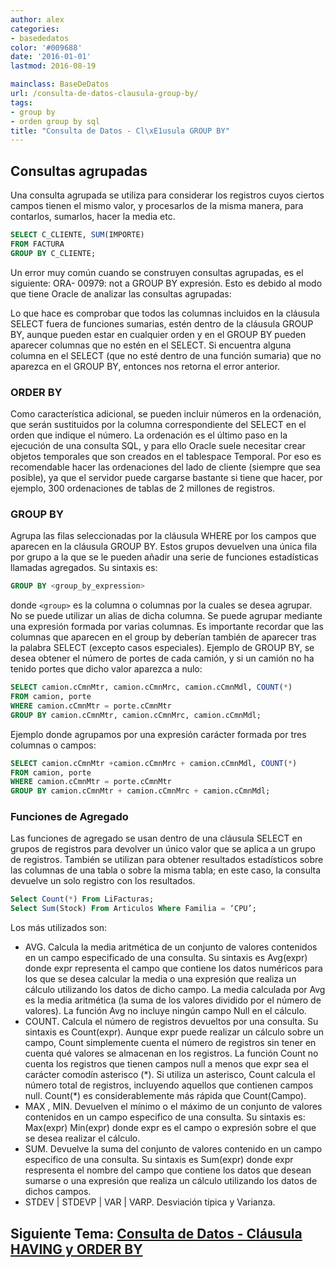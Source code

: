 ```yaml
---
author: alex
categories:
- basededatos
color: '#009688'
date: '2016-01-01'
lastmod: 2016-08-19

mainclass: BaseDeDatos
url: /consulta-de-datos-clausula-group-by/
tags:
- group by
- orden group by sql
title: "Consulta de Datos - Cl\xE1usula GROUP BY"
---
```


## Consultas agrupadas

<!--more--><!--ad-->

Una consulta agrupada se utiliza para considerar los registros cuyos ciertos campos tienen el mismo valor, y procesarlos de la misma manera, para contarlos, sumarlos, hacer la media etc.

```sql
SELECT C_CLIENTE, SUM(IMPORTE)
FROM FACTURA
GROUP BY C_CLIENTE;
```


Un error muy común cuando se construyen consultas agrupadas, es el siguiente: ORA- 00979: not a GROUP BY expresión. Esto es debido al modo que tiene Oracle de analizar las consultas agrupadas:

Lo que hace es comprobar que todos las columnas incluidos en la cláusula SELECT fuera de funciones sumarias, estén dentro de la cláusula GROUP BY, aunque pueden estar en cualquier orden y en el GROUP BY pueden aparecer columnas que no estén en el SELECT. Si encuentra alguna columna en el SELECT (que no esté dentro de una función sumaria) que no aparezca en el GROUP BY, entonces nos retorna el error anterior.

### ORDER BY

Como característica adicional, se pueden incluir números en la ordenación, que serán sustituidos por la columna correspondiente del SELECT en el orden que indique el número.  La ordenación es el último paso en la ejecución de una consulta SQL, y para ello Oracle suele necesitar crear objetos temporales que son creados en el tablespace Temporal. Por eso es recomendable hacer las ordenaciones del lado de cliente (siempre que sea posible), ya que el servidor puede cargarse bastante si tiene que hacer, por ejemplo, 300 ordenaciones de tablas de 2 millones de registros.

### GROUP BY

Agrupa las filas seleccionadas por la cláusula WHERE por los campos que aparecen en la cláusula GROUP BY. Estos grupos devuelven una única fila por grupo a la que se le pueden añadir una serie de funciones estadísticas llamadas agregados. Su sintaxis es:

```sql
GROUP BY <group_by_expression>
```

donde `<group>` es la columna o columnas por la cuales se desea agrupar. No se puede utilizar un alias de dicha columna. Se puede agrupar mediante una expresión formada por varias columnas. Es importante recordar que las columnas que aparecen en el group by deberían también de aparecer tras la palabra SELECT (excepto casos especiales).  Ejemplo de GROUP BY, se desea obtener el número de portes de cada camión, y si un camión no ha tenido portes que dicho valor aparezca a nulo:

```sql
SELECT camion.cCmnMtr, camion.cCmnMrc, camion.cCmnMdl, COUNT(*)
FROM camion, porte
WHERE camion.cCmnMtr = porte.cCmnMtr
GROUP BY camion.cCmnMtr, camion.cCmnMrc, camion.cCmnMdl;
```

Ejemplo donde agrupamos por una expresión carácter formada por tres columnas o campos:

```sql
SELECT camion.cCmnMtr +camion.cCmnMrc + camion.cCmnMdl, COUNT(*)
FROM camion, porte
WHERE camion.cCmnMtr = porte.cCmnMtr
GROUP BY camion.cCmnMtr + camion.cCmnMrc + camion.cCmnMdl;
```

### Funciones de Agregado

Las funciones de agregado se usan dentro de una cláusula SELECT en grupos de registros para devolver un único valor que se aplica a un grupo de registros. También se utilizan para obtener resultados estadísticos sobre las columnas de una tabla o sobre la misma tabla; en este caso, la consulta devuelve un solo registro con los resultados.

```sql
Select Count(*) From LiFacturas;
Select Sum(Stock) From Articulos Where Familia = ‘CPU’;
```

Los más utilizados son:

* AVG. Calcula la media aritmética de un conjunto de valores contenidos en un campo especificado de una consulta. Su sintaxis es Avg(expr) donde expr representa el campo que contiene los datos numéricos para los que se desea calcular la media o una expresión que realiza un cálculo utilizando los datos de dicho campo. La media calculada por Avg es la media aritmética (la suma de los valores dividido por el número de valores). La función Avg no incluye ningún campo Null en el cálculo.
* COUNT. Calcula el número de registros devueltos por una consulta. Su sintaxis es Count(expr). Aunque expr puede realizar un cálculo sobre un campo, Count simplemente cuenta el número de registros sin tener en cuenta qué valores se almacenan en los registros. La función Count no cuenta los registros que tienen campos null a menos que expr sea el carácter comodín asterisco (\*). Si utiliza un asterisco, Count calcula el número total de registros, incluyendo aquellos que contienen campos null. Count(\*) es considerablemente más rápida que Count(Campo).
* MAX , MIN. Devuelven el mínimo o el máximo de un conjunto de valores contenidos en un campo especifico de una consulta. Su sintaxis es: Max(expr) Min(expr) donde expr es el campo o expresión sobre el que se desea realizar el cálculo.
* SUM. Devuelve la suma del conjunto de valores contenido en un campo especifico de una consulta. Su sintaxis es Sum(expr) donde expr respresenta el nombre del campo que contiene los datos que desean sumarse o una expresión que realiza un cálculo utilizando los datos de dichos campos.
* STDEV \| STDEVP \| VAR \| VARP. Desviación típica y Varianza.

## Siguiente Tema: [Consulta de Datos - Cláusula HAVING y ORDER BY][1]

 [1]: https://elbauldelprogramador.com/consulta-de-datos-clausula-having-y/
